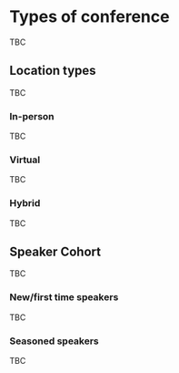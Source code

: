 # Types of conference

TBC

## Location types

TBC

### In-person

TBC

### Virtual

TBC

### Hybrid

TBC

## Speaker Cohort

TBC

### New/first time speakers

TBC

### Seasoned speakers

TBC
